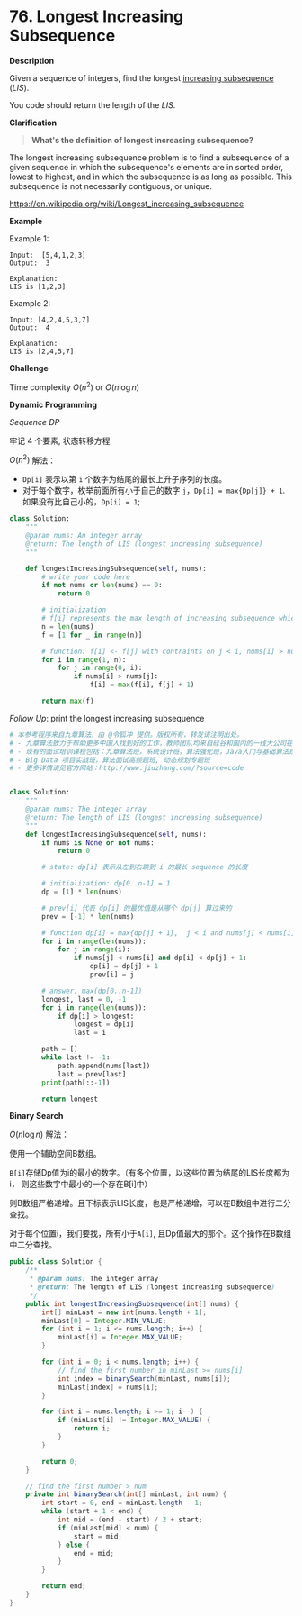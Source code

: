 # 76. Longest Increasing Subsequence

**Description**

Given a sequence of integers, find the longest <u>increasing subsequence</u> (*LIS*).

You code should return the length of the *LIS*.

**Clarification**

> **What's the definition of longest increasing subsequence?**

The longest increasing subsequence problem is to find a subsequence of a given sequence in which the subsequence's elements are in sorted order, lowest to highest, and in which the subsequence is as long as possible. This subsequence is not necessarily contiguous, or unique.

https://en.wikipedia.org/wiki/Longest_increasing_subsequence


**Example**

Example 1:

```
Input:  [5,4,1,2,3]
Output:  3

Explanation:
LIS is [1,2,3]
```

Example 2:

```
Input: [4,2,4,5,3,7]
Output:  4

Explanation: 
LIS is [2,4,5,7]
```

**Challenge**

Time complexity $O(n^2)$ or $O(n \log n)$


**Dynamic Programming**

*Sequence DP*

牢记 4 个要素, 状态转移方程

$O(n^2)$ 解法：

- `Dp[i]` 表示以第 `i` 个数字为结尾的最长上升子序列的长度。
- 对于每个数字，枚举前面所有小于自己的数字 `j`，`Dp[i] = max{Dp[j]} + 1`. 如果没有比自己小的，`Dp[i] = 1`;

```python
class Solution:
    """
    @param nums: An integer array
    @return: The length of LIS (longest increasing subsequence)
    """

    def longestIncreasingSubsequence(self, nums):
        # write your code here
        if not nums or len(nums) == 0:
            return 0

        # initialization
        # f[i] represents the max length of increasing subsequence which ends with nums[i]
        n = len(nums)
        f = [1 for _ in range(n)]

        # function: f[i] <- f[j] with contraints on j < i, nums[i] > nums[j]
        for i in range(1, n):
            for j in range(0, i):
                if nums[i] > nums[j]:
                    f[i] = max(f[i], f[j] + 1)

        return max(f)

```

*Follow Up*: print the longest increasing subsequence

```python
# 本参考程序来自九章算法，由 @令狐冲 提供。版权所有，转发请注明出处。
# - 九章算法致力于帮助更多中国人找到好的工作，教师团队均来自硅谷和国内的一线大公司在职工程师。
# - 现有的面试培训课程包括：九章算法班，系统设计班，算法强化班，Java入门与基础算法班，Android 项目实战班，
# - Big Data 项目实战班，算法面试高频题班, 动态规划专题班
# - 更多详情请见官方网站：http://www.jiuzhang.com/?source=code


class Solution:
    """
    @param nums: The integer array
    @return: The length of LIS (longest increasing subsequence)
    """
    def longestIncreasingSubsequence(self, nums):
        if nums is None or not nums:
            return 0

        # state: dp[i] 表示从左到右跳到 i 的最长 sequence 的长度

        # initialization: dp[0..n-1] = 1
        dp = [1] * len(nums)

        # prev[i] 代表 dp[i] 的最优值是从哪个 dp[j] 算过来的
        prev = [-1] * len(nums)

        # function dp[i] = max{dp[j] + 1},  j < i and nums[j] < nums[i]
        for i in range(len(nums)):
            for j in range(i):
                if nums[j] < nums[i] and dp[i] < dp[j] + 1:
                    dp[i] = dp[j] + 1
                    prev[i] = j

        # answer: max(dp[0..n-1])
        longest, last = 0, -1
        for i in range(len(nums)):
            if dp[i] > longest:
                longest = dp[i]
                last = i

        path = []
        while last != -1:
            path.append(nums[last])
            last = prev[last]
        print(path[::-1])

        return longest
```



**Binary Search**

$O(n \log n)$ 解法：

使用一个辅助空间B数组。

`B[i]`存储Dp值为i的最小的数字。（有多个位置，以这些位置为结尾的LIS长度都为i， 则这些数字中最小的一个存在B[i]中）

则B数组严格递增。且下标表示LIS长度，也是严格递增，可以在B数组中进行二分查找。

对于每个位置i，我们要找，所有小于`A[i]`, 且Dp值最大的那个。这个操作在B数组中二分查找。


```java
public class Solution {
    /**
     * @param nums: The integer array
     * @return: The length of LIS (longest increasing subsequence)
     */
    public int longestIncreasingSubsequence(int[] nums) {
        int[] minLast = new int[nums.length + 1];
        minLast[0] = Integer.MIN_VALUE;
        for (int i = 1; i <= nums.length; i++) {
            minLast[i] = Integer.MAX_VALUE;
        }

        for (int i = 0; i < nums.length; i++) {
            // find the first number in minLast >= nums[i]
            int index = binarySearch(minLast, nums[i]);
            minLast[index] = nums[i];
        }

        for (int i = nums.length; i >= 1; i--) {
            if (minLast[i] != Integer.MAX_VALUE) {
                return i;
            }
        }

        return 0;
    }

    // find the first number > num
    private int binarySearch(int[] minLast, int num) {
        int start = 0, end = minLast.length - 1;
        while (start + 1 < end) {
            int mid = (end - start) / 2 + start;
            if (minLast[mid] < num) {
                start = mid;
            } else {
                end = mid;
            }
        }

        return end;
    }
}
```
